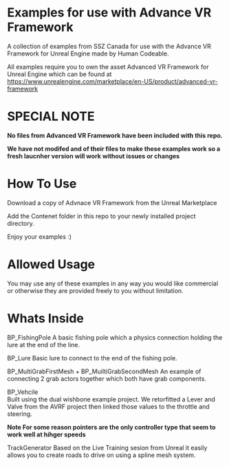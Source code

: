 # Examples for use with Advance VR Framework
A collection of examples from SSZ Canada for use with the Advance VR Framework for Unreal Engine made by Human Codeable.


All examples require you to own the asset Advanced VR Framework for Unreal Engine which can be found at
https://www.unrealengine.com/marketplace/en-US/product/advanced-vr-framework

# SPECIAL NOTE

**No files from Advanced VR Framework have been included with this repo.**

**We have not modifed and of their files to make these examples work so a fresh laucnher version will work without issues or changes**





# How To Use
Download a copy of Advnace VR Framework from the Unreal Marketplace

Add the Contenet folder in this repo to your newly installed project directory.

Enjoy your examples :)



# Allowed Usage 
You may use any of these examples in any way you would like commercial or otherwise they are provided freely to you without limitation.



# Whats Inside

BP_FishingPole
  A basic fishing pole which a physics connection holding the lure at the end of the line.
  
BP_Lure
  Basic lure to connect to the end of the fishing pole.
  
BP_MultiGrabFirstMesh + BP_MuiltiGrabSecondMesh
  An example of connecting 2 grab actors together which both have grab components.
  
BP_Vehcile  
  Built using the dual wishbone example project. We retorfitted a Lever and Valve from the AVRF project then linked those values to the throttle and steering.

**Note For some reason pointers are the only controller type that seem to work well at hihger speeds**  

TrackGenerator
Based on the Live Training sesion from Unreal it easily allows you to create roads to drive on using a spline mesh system.


 
